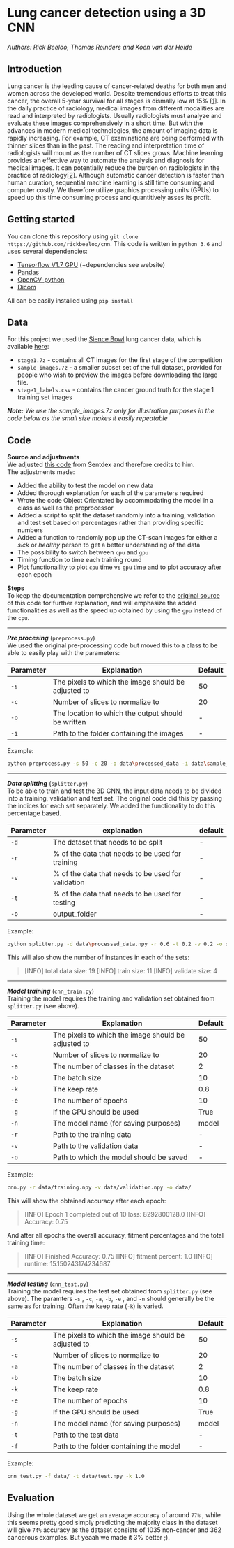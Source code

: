 # Lung cancer detection using a 3D CNN 

*Authors: Rick Beeloo, Thomas Reinders and Koen van der Heide*
## Introduction ###

Lung cancer is the leading cause of cancer-related deaths for both men and women across the developed world. Despite tremendous efforts to treat this cancer, the overall 5-year survival for all stages is dismally low at 15% [[1](https://www.ncbi.nlm.nih.gov/pubmed/9187198)]. In the daily practice of radiology, medical images from different modalities are read and interpreted by radiologists. Usually radiologists must analyze and evaluate these images comprehensively in a short time. But with the advances in modern medical technologies, the amount of imaging data is rapidly increasing. For example, CT examinations are being performed with thinner slices than in the past. The reading and interpretation time of radiologists will mount as the number of CT slices grows. Machine learning provides an effective way to automate the analysis and diagnosis for medical images. It can potentially reduce the burden on radiologists in the practice of radiology[[2](https://www.ncbi.nlm.nih.gov/pmc/articles/PMC3372692/ "2")]. Although automatic cancer detection is faster than human curation, sequential machine learning is still time consuming and computer costly.  We therefore utilize graphics processing units (GPUs) to speed up this time consuming process and quantitively asses its profit. 

## Getting started ##
You can clone this repository using ```git clone https://github.com/rickbeeloo/cnn```. This code is written in ```python 3.6``` and uses several dependencies:

 - [Tensorflow V1.7 GPU](https://www.tensorflow.org/) (+dependencies see website)
 - [Pandas](https://pypi.python.org/pypi/pandas/0.17.1/)
 - [OpenCV-python](https://docs.opencv.org/3.0-beta/doc/py_tutorials/py_tutorials.html)
 - [Dicom](https://pypi.python.org/pypi/dicom)
 
 All can be easily installed using `pip install`

## Data ##
For this project we used the [Sience Bowl](https://en.wikipedia.org/wiki/National_Science_Bowl "sience bowl") lung cancer data, which is available [here](https://www.kaggle.com/c/data-science-bowl-2017/data "here"): 
- `stage1.7z` - contains all CT images for the first stage of the competition
- `sample_images.7z` - a smaller subset set of the full dataset, provided for people who wish to preview the images before downloading the large file.
- `stage1_labels.csv` - contains the cancer ground truth for the stage 1 training set images

***Note:** We use the sample_images.7z only for illustration purposes in the code below as the small size makes it easily repeatable*

## Code ##
**Source and adjustments**<br/>
We adjusted [this code](https://www.kaggle.com/sentdex/first-pass-through-data-w-3d-convnet/notebook "this code") from Sentdex and therefore credits to him.  
The adjustments made:
- Added the ability to test the model on new data
- Added thorough explanation for each of the parameters required
- Wrote the code Object Orientated by accommodating the model in a class as well as the preprocessor
- Added a script to split the dataset randomly into a training, validation and test set based on percentages rather than providing specific numbers
- Added a function to randomly pop up the CT-scan images for either a *sick* or *healthy* person to get a better understanding of the data
- The possibility to switch between ```cpu``` and ```gpu```
- Timing function to time each training round
- Plot functionallity to plot ```cpu``` time vs ```gpu``` time and to plot accuracy after each epoch

**Steps** <br>
To keep the documentation comprehensive we refer to the [original source](https://www.kaggle.com/sentdex/first-pass-through-data-w-3d-convnet "original source") of this code for further explanation, and will emphasize the added functionalities as well as the speed up obtained by using the ```gpu``` instead of the ```cpu```.

------------


***Pre procesing*** (```preprocess.py```) <br>
We used the original pre-processing code but moved this to a class to be able to easily play with the parameters:

Parameter  | Explanation|Default
------------- | -------------| -------------
```-s```  | The pixels to which the image should be adjusted to | 50
```-c```  | Number of slices to normalize to|20
```-o```  | The location to which the output should be written|-
```-i```  | Path to the folder containing the images|-
Example:
```bash
python preprocess.py -s 50 -c 20 -o data\processed_data -i data\sample_images\ -m data\stage1_labels.csv
```

------------

***Data splitting*** (```splitter.py```) <br>
To be able to train and test the 3D CNN, the input data needs to be divided into a training, validation and test set.  The original code did this by passing the indices for each set separately. We added the functionality to do this percentage based.

Parameter  | explanation | default
------------- | -------------|-------------
```-d```  | The dataset that needs to be split|-
```-r```  | % of the data that needs to be used for training|-
```-v```  | % of the data that needs to be used for validation|-
```-t```  | % of the data that needs to be used for testing|-
```-o```  | output_folder|-
Example:
```bash
python splitter.py -d data\processed_data.npy -r 0.6 -t 0.2 -v 0.2 -o data/
```
This will also show the number of instances in each of the sets:
> [INFO] total data size: 19
[INFO] train size: 11
[INFO] validate size: 4

------------

***Model training*** (```cnn_train.py```) <br>
Training the model requires the training and validation set obtained from ```splitter.py``` (see above). 

Parameter  | Explanation|Default
------------- | -------------| -------------
```-s```  | The pixels to which the image should be adjusted to | 50
```-c```  | Number of slices to normalize to|20
```-a```  | The number of classes in the dataset|2
```-b```  | The batch size|10
```-k```  | The  keep rate|0.8
```-e```  | The  number of epochs|10
```-g```  | If the GPU should be used|True
```-n```  | The model name (for saving purposes)|model
```-r```  | Path to the training data|-
```-v```  | Path to the validation data|-
```-o```  | Path to which the model should be saved|-
Example:
```bash
cnn.py -r data/training.npy -v data/validation.npy -o data/
```
This will show the obtained accuracy after each epoch: <br>
>[INFO] Epoch 1 completed out of 10 loss: 8292800128.0
[INFO] Accuracy: 0.75

And after all epochs the overall accuracy, fitment percentages and the total training time: <br>
>[INFO] Finished Accuracy: 0.75
[INFO] fitment percent: 1.0
[INFO] runtime: 15.150243174234687

------------

***Model testing*** (```cnn_test.py```) <br>
Training the model requires the test set obtained from ```splitter.py``` (see above). 
The paramters `-s` , `-c`, `-a`, `-b`, `-e` , and `-n` should generally be the same as for training. Often the keep rate (`-k`) is varied. 

Parameter  | Explanation|Default
------------- | -------------| -------------
```-s```  | The pixels to which the image should be adjusted to | 50
```-c```  | Number of slices to normalize to|20
```-a```  | The number of classes in the dataset|2
```-b```  | The batch size|10
```-k```  | The  keep rate|0.8
```-e```  | The  number of epochs|10
```-g```  | If the GPU should be used|True
```-n```  | The model name (for saving purposes)|model
```-t```  | Path to the test data|-
```-f```  | Path to the folder containing the model|-

Example:
```bash
cnn_test.py -f data/ -t data/test.npy -k 1.0
```
##  Evaluation ##
Using the whole dataset we get an average accuracy of around `77%` , while this seems pretty good simply predicting the majority class in the dataset will give `74%` accuracy as the dataset consists of 1035 non-cancer and 362 cancerous examples. But yeaah we made it 3% better ;). 
